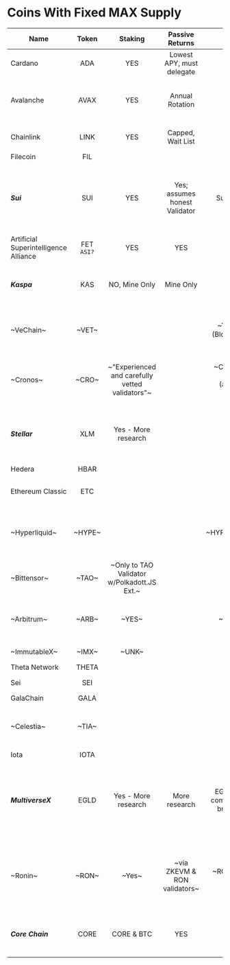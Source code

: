 # Coins With Fixed MAX Supply

| Name                                       | Token             | Staking                                          | Passive Returns                | Network                                           | Max Supply                             | Acceptable Tokenomics              | Whitepaper                                                                                                                                                                         |   Type/Notes                                                                                 |
| ------                                     |  :-----:          | :-------:                                        | :---------------:              | :-------:                                         | :----------:                           | :----------:                       | :-------:                                                                                                                                                                          | -------------                                                                                |
| Cardano                                    | ADA               | YES                                              | Lowest APY, must delegate      | Cardano                                           | 45,000,000,000                         | Nope, already in it                |  Maybe -> [1](https://docs.cardano.org/about-cardano/contributions/) - [2](https://arxiv.org/pdf/2012.15254.pdf)                                                                   | POS, ecosystem                                                                               |                 
| Avalanche                                  | AVAX              | YES                                              | Annual Rotation                |   ERC                                             | 720,000,000                            |                                    |  [Link](https://cdn.prod.website-files.com/5d80307810123f5ffbb34d6e/6008d7bbf8b10d1eb01e7e16_Avalanche%20Platform%20Whitepaper.pdf) - [Other](https://www.avalabs.org/whitepapers) | EVM -- 3-chains -- UTXO & Accounting -- ecosystem                                            |
| Chainlink                                  | LINK              | YES                                              | Capped, Wait List              |   ERC                                             | 1,000,000,000                          |                                    |  [Download](https://research.chain.link/whitepaper-v2.pdf)                                                                                                                         | Layer-0-ish -- Check Tokenomics                                                              |
| Filecoin                                   | FIL               |                                                  |                                |                                                   | 1,959,768,458                          |                                    |  [Download](https://filecoin.io/filecoin.pdf)                                                                                                                                      | Storage                                                                                      |
| **_Sui_**                                  | SUI               | YES                                              | Yes; assumes honest Validator  | Sui & Bridges                                     | 10,000,000,000                         | _**LOOKUP**_                       |  [1](https://docs.sui.io/paper/sui.pdf) - [2](https://docs.sui.io/paper/tokenomics.pdf)                                                                                            | No burn -- EVM -- Permissionless -- S-contracts -- Native storage -- Tokenomics?             |
| Artificial Superintelligence Alliance      | FET <br>`ASI?`    | YES                                              | YES                            | ERC/BNB                                           | 2,719,493,896 <br> `New tokenomics ?`  | `WAITING NO TRANSITION`            |  [1](https://fetch.ai/blog/fetch-ai-economics-white-paper) - [2](https://docs.superintelligence.io/artificial-superintelligence-alliance)                                          | `WAITING`                                                                                    | 
| **_Kaspa_**                                | KAS               | NO, Mine Only                                    | Mine Only                      | Kaspa                                             | 28,704,026,601                         | `Fair Launch`<br> no pre-mine      |  [Library](https://kaspa.org/publications/)                                                                                                                                        | PoW -- Permisionless -- Lightweight -- Evolving-DAG                                          |
| ~VeChain~                                  | ~VET~             |                                                  |                                | ~THORchain (Blockchain X)~                        | ~86,712,634,466~                       |                                    |  ~[Download](https://www.vechain.org/assets/whitepaper/whitepaper-1-0.pdf)~                                                                                                        | ~On THORchain -- Supply tracking -- NO THANKS~                                               |
| ~Cronos~                                   | ~CRO~             | ~"Experienced and carefully vetted validators"~  |                                | ~Chronos POS Chain <br> (aka Chain) <br> & IBC~   | ~30,000,000,000~                       |                                    |  ~[Link](https://whitepaper.cronos.org/)~                                                                                                                                          | ~Permissioned validators -- Web3-oriented -- Formerly Crypto.com~                            |
| **_Stellar_**                              | XLM               | Yes - More research                              |                                |                                                   | 50,001,786,911                         |                                    |  [Download](https://cdn.sanity.io/files/e2r40yh6/production-i18n/39856a57fa0c6e7d646b7db88f48f17688693fe4.pdf?dl=stellar-consensus-protocol.pdf)                                   | Stellar CP -- Federated Byzantine Agreement System -- Quorum Slices                          |                   
| Hedera                                     | HBAR              |                                                  |                                |                                                   | 50,000,000,000                         |                                    |  [Library](https://hedera.com/papers)                                                                                                                                              | `ON lIST TO READ`                                                                            |
| Ethereum Classic                           | ETC               |                                                  |                                |                                                   | 210,700,000                            |                                    |  [Library](https://ethereumclassic.org/knowledge/foundation)                                                                                                                       | `ON LIST` -- Claims to use ETH WP                                                            |
| ~Hyperliquid~                              | ~HYPE~            |                                                  |                                | ~HYPER/ETH/ARB~                                   | ~1,000,000,000~                        | ~UNK~                              |  ~[Gitbook](https://hyperliquid.gitbook.io/hyperliquid-docs)~                                                                                                                      | ~Uses 3-chains -- ETH gas -- requires wrap(s) -- **OR** -- bridging~                         |
| ~Bittensor~                                | ~TAO~             | ~Only to TAO Validator w/Polkadott.JS Ext.~      |                                | ~UNK~                                             | ~21,000,000~                           |                                    |  ~[Link](https://bittensor.com/whitepaper)~                                                                                                                                        | ~Staking via Polkadot.js -- DOT gov affects TAO?~                                            |
| ~Arbitrum~                                 | ~ARB~             | ~YES~                                            |                                | ~ERC/ARB~                                         | ~10,000,000,000~                       |                                    | ~[Git](https://docs.arbitrum.io/welcome/get-started)~                                                                                                                              | ~L2 of ETH -- EMV -- reuqires wrap(s) -- **OR** -- bridging~                                 |  
| ~ImmutableX~                                  | ~IMX~               |~UNK~                                                  |                                |                                                   | ~2,000,000,000~                          | ~Eth L2 for NFTs~                                    |  ~[Download](https://uploads-ssl.webflow.com/646557ee455c3e16e4a9bcb3/6499367de527dd82ab7475a3_Immutable%20Whitepaper%20Update%202023%20(3).pdf)~                                    | ~Ethereum L2 for NFTs~                                                                                    |
| Theta Network                              | THETA             |                                                  |                                |                                                   | 1,000,000,000                          |                                    |  [Library](https://www.thetatoken.org/docs)                                                                                                                                        | `ON LIST`                                                                                    | 
| Sei                                        | SEI               |                                                  |                                |                                                   | 10,000,000,000                         |                                    |  [Github](https://github.com/sei-protocol/sei-chain/blob/main/whitepaper/Sei_Whitepaper.pdf) - [Web](https://www.sei.io/)                                                          | `ON LIST`                                                                                    |
| GalaChain                                  | GALA              |                                                  |                                |                                                   | 50,000,000,000                         |                                    |  [Downlaod](https://news.gala.com/wp-content/uploads/2024/10/GalaChain-Decentralization-White-Paper-DRAFT.pdf)                                                                     | `ON LIST`                                                                                    |
| ~Celestia~                                 | ~TIA~             |                                                  |                                | ~UNK~                                             | ~100,000,000~                          | ~MOSTLY INVESTORS~                 |  ~[Docs](https://docs.celestia.org/) - [1](https://arxiv.org/abs/1905.09274/) - [2](https://arxiv.org/abs/1809.09044/) - [3](https://discovery.ucl.ac.uk/id/eprint/10117245/)~     | ~Tech seems good -- Many investors -- Tokenomics sucks~                                      |
| Iota                                       | IOTA              |                                                  |                                |                                                   | 4,600,000,000                          |                                    |  [Library](https://www.iota.org/foundation/research-papers)                                                                                                                        | `ON LIST`                                                                                    |
| **_MultiverseX_**                          | EGLD              | Yes - More research                              | More research                  | EGLD -- EVM compat -- other bridges avail         | 31,415,926                             |                                    |  [Download](https://files.multiversx.com/multiversx-whitepaper.pdf)                                                                                                                | sPOS - Sharded Node Pools - Appears least centralized -- EVM compat -- K-language -- ZKSNARK future |
| ~Ronin~                                    | ~RON~             | ~Yes~                                            |~via ZKEVM & RON validators~    |~RON/ETH/L2-dapps~                                 | ~1,000,000,000~                        |~Unlikey any good - formerly Axie Infinity | ~[Download](https://docs.roninchain.com/basics/white-paper)~                                                                                                                | ~12 Governing Validators for Ronin & ZKEVM -- 22 Eth bridge operators -- core seems centralized~    |
| **_Core Chain_**                           | CORE              | CORE & BTC                                       | YES                            | CORE                                              | 2,100,000,000                          | _**LOOKUP**_                       |  [Git](https://whitepaper.coredao.org/core-white-paper-v1.0.7)                                                                                                                     | dPoW, dPoS -- Delegate BTC/CORE -- S-contracts -- Ecosystem                                         |


























